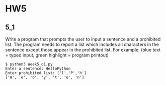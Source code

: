 # HW5

## 5_1
Write a program that prompts the user to input a sentence and a prohibited list. The program needs to report a list which includes all characters in the sentence except those appear in the prohibited list. For example, (blue text = typed input, green highlight = program printout)
```
$ python3 Week5_q1.py
Enter a sentence: HelloPython
Enter prohibited list: ['l','P','h']
['H', 'e', 'o', 'y', 't', 'o', 'n']
```
